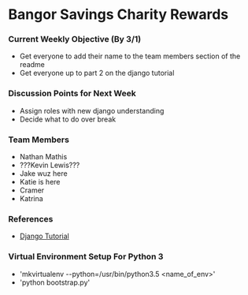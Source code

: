 # Bangor Savings Charity Rewards


### Current Weekly Objective (By 3/1)
- Get everyone to add their name to the team members section of the readme
- Get everyone up to part 2 on the django tutorial


### Discussion Points for Next Week
- Assign roles with new django understanding
- Decide what to do over break


### Team Members
- Nathan Mathis
- ???Kevin Lewis???
- Jake wuz here
- Katie is here
- Cramer
- Katrina


### References
- [Django Tutorial](https://docs.djangoproject.com/en/1.10/intro/tutorial01/)


### Virtual Environment Setup For Python 3
- 'mkvirtualenv --python=/usr/bin/python3.5 <name_of_env>'
- 'python bootstrap.py' 